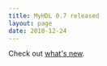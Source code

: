 ```yaml
---
title: MyHDL 0.7 released 
layout: page 
date: 2010-12-24
---
```

Check out [what's new](http://docs.myhdl.org/en/stable/whatsnew/0.7.html).
